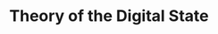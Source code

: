 ---
layout: project
title: Theory of the Digital State
order: 1
image: /assets/images/digital.jpg

image_credit: <em>"Future Affairs 2019" by <a href="https://www.flickr.com/photos/re-publica/" target="_blank" rel="noopener">re:publica Campus rpCampus </a> is licensed under <a href="https://creativecommons.org/licenses/by-sa/2.0/" target="_blank" rel="noopener">CC BY-SA 2.0</a>.</em>

project: >
    The project develops a theory of digital statehood. Digital technologies are often regarded as the driving force of state transformation, yet it remains unclear whether they are truly decisive—or whether other social and political trends play a more significant role. The innovation of the project lies in not viewing digital technologies in isolation but embedding them in a broader context: the aim is to analyze statehood in its contemporary diversity and to ask what role digital technologies actually play within it.

    At the center of the analysis is the question of whether state authority is being transformed through digital technologies: Is it becoming more market-driven? Is the state’s claim to control being strengthened? Or are new forms of cooperation emerging between governments, businesses, and civil society?

    The project also explores the consequences for democratic orders. Does digital technology enhance or restrict political participation? Are citizens today more exposed to state surveillance? And which understandings of democracy are embedded in the very structure of digital technologies—depending on whether they are organized in centralized or decentralized ways, governed by state institutions, private corporations, or civil society actors? Finally, the project asks whether autocratic regimes employ digital technologies differently, and whether such technologies serve to stabilize or destabilize authoritarian rule.

approach: >
    Theoretically, the project draws on several strands of scholarship: theories on the political qualities of technology (Langdon Winner, Lewis Mumford), state theory, and approaches to governing by numbers (e.g., Theodore Porter, James Scott, Marion Fourcade). In addition, regime theory and democratic theory provide key analytical lenses. Empirically, the project relies on case studies. These include strategies of the European Union to promote artificial intelligence while simultaneously tailoring it to European values and norms. Another area of investigation is the development of “sovereign digital infrastructures.” A further example concerns citizen and identity databases, which profoundly shape the relationship between the state and the individual.

members: >
    In collaboration with Frederik Heinz (University of Hildesheim)

duration: >
    2025–2027
---